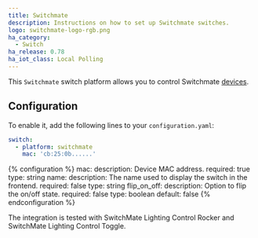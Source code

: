 ```yaml
---
title: Switchmate
description: Instructions on how to set up Switchmate switches.
logo: switchmate-logo-rgb.png
ha_category:
  - Switch
ha_release: 0.78
ha_iot_class: Local Polling
---
```


This `Switchmate` switch platform allows you to control Switchmate [devices]( https://www.mysimplysmarthome.com/products/switchmate-switches/).

## Configuration

To enable it, add the following lines to your `configuration.yaml`:

```yaml
switch:
  - platform: switchmate
    mac: 'cb:25:0b......'
```

{% configuration %}
mac:
  description: Device MAC address.
  required: true
  type: string
name:
  description: The name used to display the switch in the frontend.
  required: false
  type: string
flip_on_off:
  description: Option to flip the on/off state.
  required: false
  type: boolean
  default: false
{% endconfiguration %}

The integration is tested with SwitchMate Lighting Control Rocker and SwitchMate Lighting Control Toggle.
